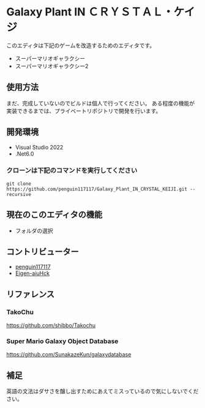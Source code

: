 # Galaxy Plant IN ＣＲＹＳＴＡＬ・ケイジ
このエディタは下記のゲームを改造するためのエディタです。
+ スーパーマリオギャラクシー
+ スーパーマリオギャラクシー2

## 使用方法
まだ、完成していないのでビルドは個人で行ってください。
ある程度の機能が実装できるまでは、プライベートリポジトリで開発を行います。

## 開発環境
+ Visual Studio 2022
+ .Net6.0
### クローンは下記のコマンドを実行してください
```
git clone https://github.com/penguin117117/Galaxy_Plant_IN_CRYSTAL_KEIJI.git --recursive
```

## 現在のこのエディタの機能
+ フォルダの選択

## コントリビューター
* [penguin117117](https://github.com/penguin117117)
* [Eigen-aiuHck](https://github.com/Eigen-aiuHck)

## リファレンス
### TakoChu
https://github.com/shibbo/Takochu
### Super Mario Galaxy Object Database
https://github.com/SunakazeKun/galaxydatabase

## 補足
英語の文法はダサさを醸し出すためにあえてミスっているので気にしないでください。

